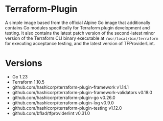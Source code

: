 # Terraform-Plugin

A simple image based from the official Alpine Go image that additionally contains Go modules specifically for Terraform plugin development and testing. It also contains the latest patch version of the second-latest minor version of the Terraform CLI binary executable at `/usr/local/bin/terraform` for executing acceptance testing, and the latest version of TFProviderLint.

# Versions

- Go 1.23
- Terraform 1.10.5
- github.com/hashicorp/terraform-plugin-framework v1.14.1
- github.com/hashicorp/terraform-plugin-framework-validators v0.18.0
- github.com/hashicorp/terraform-plugin-go v0.26.0
- github.com/hashicorp/terraform-plugin-log v0.9.0
- github.com/hashicorp/terraform-plugin-testing v1.12.0
- github.com/bflad/tfproviderlint v0.31.0
